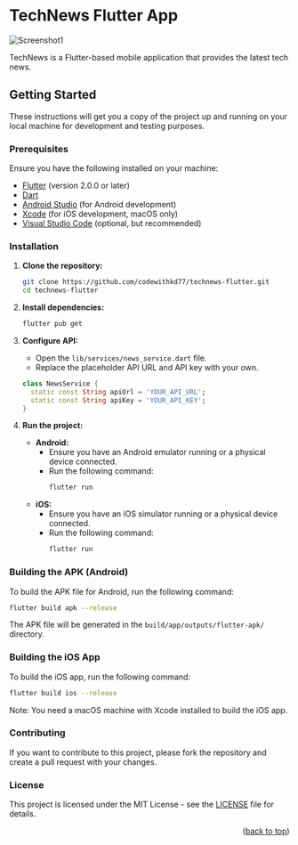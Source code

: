 <a id="readme-top"></a>
# TechNews Flutter App

![Screenshot1]([https://github.com/codewithkd77/Amazon_clone/assets/135022358/8f0462fc-2cf2-4f3e-9ea1-a80a586ecfbf](https://github.com/codewithkd77/technews-flutter/blob/main/image1.jpeg?raw=true))

TechNews is a Flutter-based mobile application that provides the latest tech news.

## Getting Started

These instructions will get you a copy of the project up and running on your local machine for development and testing purposes.

### Prerequisites

Ensure you have the following installed on your machine:

- [Flutter](https://flutter.dev/docs/get-started/install) (version 2.0.0 or later)
- [Dart](https://dart.dev/get-dart)
- [Android Studio](https://developer.android.com/studio) (for Android development)
- [Xcode](https://developer.apple.com/xcode/) (for iOS development, macOS only)
- [Visual Studio Code](https://code.visualstudio.com/) (optional, but recommended)

### Installation

1. **Clone the repository:**
    ```sh
    git clone https://github.com/codewithkd77/technews-flutter.git
    cd technews-flutter
    ```

2. **Install dependencies:**
    ```sh
    flutter pub get
    ```

3. **Configure API:**
    - Open the `lib/services/news_service.dart` file.
    - Replace the placeholder API URL and API key with your own.
    ```dart
    class NewsService {
      static const String apiUrl = 'YOUR_API_URL';
      static const String apiKey = 'YOUR_API_KEY';
    }
    ```

4. **Run the project:**
    - **Android:**
        - Ensure you have an Android emulator running or a physical device connected.
        - Run the following command:
            ```sh
            flutter run
            ```
    - **iOS:**
        - Ensure you have an iOS simulator running or a physical device connected.
        - Run the following command:
            ```sh
            flutter run
            ```

### Building the APK (Android)

To build the APK file for Android, run the following command:
```sh
flutter build apk --release
```

The APK file will be generated in the `build/app/outputs/flutter-apk/` directory.

### Building the iOS App

To build the iOS app, run the following command:
```sh
flutter build ios --release
```

Note: You need a macOS machine with Xcode installed to build the iOS app.

### Contributing


If you want to contribute to this project, please fork the repository and create a pull request with your changes.

### License

This project is licensed under the MIT License - see the [LICENSE](LICENSE) file for details.

<p align="right">(<a href="#readme-top">back to top</a>)</p>
